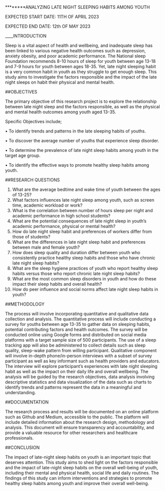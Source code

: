 ********ANALYZING LATE NIGHT SLEEPING HABITS AMONG YOUTH

EXPECTED START DATE: 11TH OF APRIL 2023

EXPECTED END DATE: 12th OF MAY 2023

____INTRODUCTION

Sleep is a vital aspect of health and wellbeing, and inadequate sleep has been linked to various negative health outcomes such as depression, anxiety obesity, and poor academic performance. The National sleep Foundation recommends 8-10 hours of sleep for youth between age 13-18 and 7-9 hours for youth between ages 18-35. Yet, late night sleeping habit is a very common habit in youth as they struggle to get enough sleep. This study aims to investigate the factors responsible and the impact of the late night sleeps on habit their physical and mental health.

##OBJECTIVES

The primary objective of this research project is to explore the relationship between late night sleep and the factors responsible, as well as the physical and mental health outcomes among youth aged 13-35.

Specific Objectives include;

•	To identify trends and patterns in the late sleeping habits of youths.

•	To discover the average number of youths that experience sleep disorder.

•	To determine the prevalence of late night sleep habits among youth in the target age group.

•	To identify the effective ways to promote healthy sleep habits among youth.

##RESEARCH QUESTIONS

1.	What are the average bedtime and wake time of youth between the ages of 13-25?
2.	What factors influences late night sleep among youth, such as screen time, academic workload or work?
3.	What is the correlation between number of hours sleep per night and academic performance in high school students?
4.	What are the potential consequences of late night sleep in youth’s academic performance, physical or mental health?
5.	How do late night sleep habit and preferences of workers differ from those of students?
6.	What are the differences in late night sleep habit and preferences between male and female youth?
7.	How does sleep quality and duration differ between youth who consistently practice healthy sleep habits and those who have chronic late night sleep habits?
8.	What are the sleep hygiene practices of youth who report healthy sleep habits versus those who report chronic late night sleep habits?
9.	What are the most common sleep disorders in youth and how do these impact their sleep habits and overall health?
10.	How do peer influence and social norms affect late night sleep habits in youth?

##METHODOLOGY

The process will involve incorporating quantitative and qualitative data collection and analysis. 
The quantitative process will include conducting a survey for youths between age 13-35 to gather data on sleeping habits, potential contributing factors and health outcomes. The survey will be conducted online using Google forms and distributed on social media platforms with a target sample size of 500 participants. The use of a sleep tracking app will also be administered to collect details such as sleep quality, sleep-wake pattern from willing participant. 
Qualitative component will involve in-depth phone/in-person interviews with a subset of survey participant as well as key informant such as health providers and educators. The interview will explore participant’s experiences with late night sleeping habit as well as the impact on their daily life and overall wellbeing.
The analysis will be guided by the research objectives, data analysis involving descriptive statistics and data visualization of the data such as charts to identify trends and patterns represent the data in a meaningful and understanding. 

##DOCUMENTATION

The research process and results will be documented on an online platform such as Github and Medium, accessible to the public. The platform will include detailed information about the research design, methodology and analysis. This document will ensure transparency and accountability, and provide a valuable resource for other researchers and healthcare professionals.

##CONCLUSION

The impact of late-night sleep habits on youth is an important topic that deserves attention. This study aims to shed light on the factors responsible and the impact of late-night sleep habits on the overall well-being of youth, including their mental and physical health, social life and daily routines. The findings of this study can inform interventions and strategies to promote healthy sleep habits among youth and improve their overall well-being.




